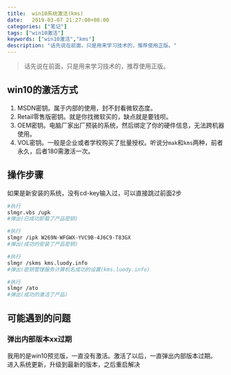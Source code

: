 ```yaml
---
title:  win10系统激活(kms)
date:   2019-03-07 21:27:00+08:00
categories: ["笔记"]
tags: ["win10激活"]
keywords: ["win10激活","kms"]
description: "话先说在前面，只是用来学习技术的，推荐使用正版。"
---
```



> 话先说在前面，只是用来学习技术的，推荐使用正版。


## win10的激活方式

1. MSDN密钥。属于内部的使用，封不封看微软态度。
2. Retail零售版密钥。就是你找微软买的，缺点就是要钱呗。
3. OEM密钥。电脑厂家出厂预装的系统，然后绑定了你的硬件信息，无法跨机器使用。
4. VOL密钥。一般是企业或者学校购买了批量授权。听说分`mak`和`kms`两种，前者永久，后者180需激活一次。


## 操作步骤

如果是新安装的系统，没有cd-key输入过，可以直接跳过前面2步
```bash
#执行
slmgr.vbs /upk
#弹出(已成功卸载了产品密钥)

#执行
slmgr /ipk W269N-WFGWX-YVC9B-4J6C9-T83GX
#弹出(成功的安装了产品密钥)

#执行
slmgr /skms kms.luody.info
#弹出(密钥管理服务计算机名成功的设置(kms.luody.info)

#执行
slmgr /ato
#弹出(成功的激活了产品)
```

## 可能遇到的问题

### 弹出内部版本xx过期

我用的是win10预览版，一直没有激活。激活了以后，一直弹出内部版本过期。  
进入系统更新，升级到最新的版本，之后重启解决

